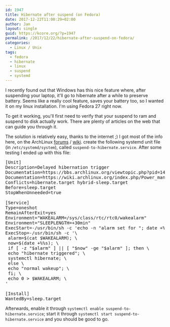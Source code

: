 ```yaml
---
id: 1947
title: Hibernate after suspend (on Fedora)
date: 2017-12-22T11:00:29+02:00
author: Jan
layout: single
guid: https://kcore.org/?p=1947
permalink: /2017/12/22/hibernate-after-suspend-on-fedora/
categories:
  - Linux / Unix
tags:
  - fedora
  - hibernate
  - linux
  - suspend
  - systemd
---
```

I recently found out that Windows has this nice feature where, after suspending your laptop, it'll go to hibernate after a while to preserve battery. Seems like a really cool feature, saves your battery too, so I wanted it on my linux installation. I'm using Fedora 27 right now.

To get it working, you'll first need to verify that your suspend to ram and suspend to disk actually work. There are plenty of articles on the web that can guide you through it.

The solution is relatively easy, thanks to the internet ;) I got most of the info here, on the ArchLinux <a href="https://bbs.archlinux.org/viewtopic.php?pid=1420279#p1420279" target="_blank" rel="noopener">forums</a> / <a href="https://wiki.archlinux.org/index.php/Power_management" target="_blank" rel="noopener">wiki</a>. create the following systemd unit file (in `/etc/systemd/system`), called `suspend-to-hibernate.service`. After some testing I ended up with this file:

<pre>[Unit]
Description=Delayed hibernation trigger
Documentation=https://bbs.archlinux.org/viewtopic.php?pid=1420279#p1420279
Documentation=https://wiki.archlinux.org/index.php/Power_management
Conflicts=hibernate.target hybrid-sleep.target
Before=sleep.target
StopWhenUnneeded=true

[Service]
Type=oneshot
RemainAfterExit=yes
Environment="WAKEALARM=/sys/class/rtc/rtc0/wakealarm"
Environment="SLEEPLENGTH=+30min"
ExecStart=-/usr/bin/sh -c 'echo -n "alarm set for "; date +%%s -d$SLEEPLENGTH | tee $WAKEALARM'
ExecStop=-/usr/bin/sh -c '\
 alarm=$(cat $WAKEALARM); \
 now=$(date +%%s); \
 if [ -z "$alarm" ] || [ "$now" -ge "$alarm" ]; then \
 echo "hibernate triggered"; \
 systemctl hibernate; \
 else \
 echo "normal wakeup"; \
 fi; \
 echo 0 &gt; $WAKEALARM; \
'

[Install]
WantedBy=sleep.target</pre>

Afterwards, enable it through `systemctl enable suspend-to-hibernate.service`; start it through `systemctl start suspend-to-hibernate.service` and you should be good to go.